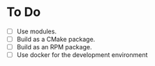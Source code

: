 # To Do

+ [ ] Use modules.
+ [ ] Build as a CMake package.
+ [ ] Build as an RPM package.
+ [ ] Use docker for the development environment
